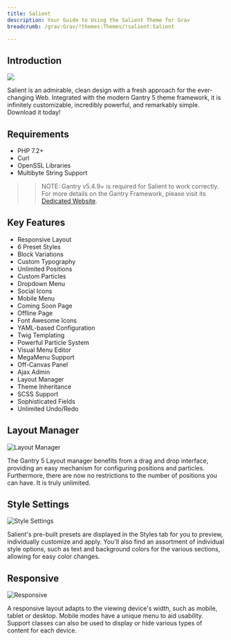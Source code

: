 ```yaml
---
title: Salient
description: Your Guide to Using the Salient Theme for Grav
breadcrumb: /grav:Grav/!themes:Themes/!salient:Salient

---
```


Introduction
-----

![](assets/salient.png)

Salient is an admirable, clean design with a fresh approach for the ever-changing Web. Integrated with the modern Gantry 5 theme framework, it is infinitely customizable, incredibly powerful, and remarkably simple. Download it today!

Requirements
-----
* PHP 7.2+
* Curl
* OpenSSL Libraries
* Multibyte String Support

>> NOTE: Gantry v5.4.9+ is required for Salient to work correctly. For more details on the Gantry Framework, please visit its [Dedicated Website](http://gantry.org).

Key Features
-----

* Responsive Layout
* 6 Preset Styles
* Block Variations
* Custom Typography
* Unlimited Positions
* Custom Particles
* Dropdown Menu
* Social Icons
* Mobile Menu
* Coming Soon Page
* Offline Page
* Font Awesome Icons
* YAML-based Configuration
* Twig Templating
* Powerful Particle System
* Visual Menu Editor
* MegaMenu Support
* Off-Canvas Panel
* Ajax Admin
* Layout Manager
* Theme Inheritance
* SCSS Support
* Sophisticated Fields
* Unlimited Undo/Redo

## Layout Manager

![Layout Manager](ft-2.jpg)

The Gantry 5 Layout manager benefits from a drag and drop interface, providing an easy mechanism for configuring positions and particles. Furthermore, there are now no restrictions to the number of positions you can have. It is truly unlimited.

## Style Settings

![Style Settings](ft-3.jpg)

Salient's pre-built presets are displayed in the Styles tab for you to preview, individually customize and apply. You'll also find an assortment of individual style options, such as text and background colors for the various sections, allowing for easy color changes.

## Responsive

![Responsive](ft-4.jpg)

A responsive layout adapts to the viewing device's width, such as mobile, tablet or desktop. Mobile modes have a unique menu to aid usability. Support classes can also be used to display or hide various types of content for each device.
